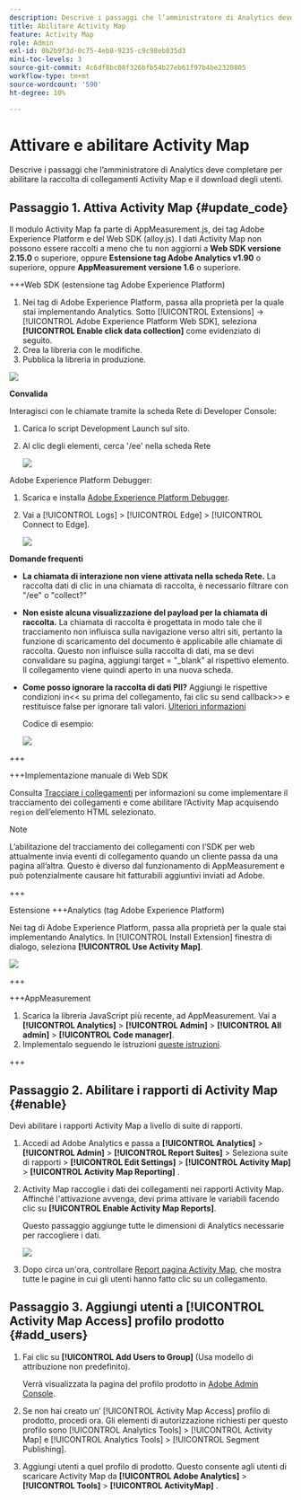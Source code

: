 ```yaml
---
description: Descrive i passaggi che l’amministratore di Analytics deve completare per abilitare la raccolta di collegamenti Activity Map e il download degli utenti.
title: Abilitare Activity Map
feature: Activity Map
role: Admin
exl-id: 0b2b9f3d-0c75-4eb8-9235-c9c98eb035d3
mini-toc-levels: 3
source-git-commit: 4c6df8bc08f326bfb54b27eb61f97b4be2320805
workflow-type: tm+mt
source-wordcount: '590'
ht-degree: 10%

---
```



# Attivare e abilitare Activity Map

Descrive i passaggi che l’amministratore di Analytics deve completare per abilitare la raccolta di collegamenti Activity Map e il download degli utenti.

## Passaggio 1. Attiva Activity Map {#update_code}

Il modulo Activity Map fa parte di AppMeasurement.js, dei tag Adobe Experience Platform e del Web SDK (alloy.js). I dati Activity Map non possono essere raccolti a meno che tu non aggiorni a **Web SDK versione 2.15.0** o superiore, oppure **Estensione tag Adobe Analytics v1.90** o superiore, oppure **AppMeasurement versione 1.6** o superiore.

+++Web SDK (estensione tag Adobe Experience Platform)

1. Nei tag di Adobe Experience Platform, passa alla proprietà per la quale stai implementando Analytics. Sotto [!UICONTROL Extensions] -> [!UICONTROL Adobe Experience Platform Web SDK], seleziona **[!UICONTROL Enable click data collection]** come evidenziato di seguito.
1. Crea la libreria con le modifiche.
1. Pubblica la libreria in produzione.

![](assets/web_sdk.png)

**Convalida**

Interagisci con le chiamate tramite la scheda Rete di Developer Console:

1. Carica lo script Development Launch sul sito.
1. Al clic degli elementi, cerca &#39;/ee&#39; nella scheda Rete

   ![](assets/validation1.png)

Adobe Experience Platform Debugger:

1. Scarica e installa [Adobe Experience Platform Debugger](https://chrome.google.com/webstore/detail/adobe-experience-platform/bfnnokhpnncpkdmbokanobigaccjkpo).
1. Vai a [!UICONTROL Logs] > [!UICONTROL Edge] > [!UICONTROL Connect to Edge].

   ![](assets/validation2.jpg)

**Domande frequenti**

* **La chiamata di interazione non viene attivata nella scheda Rete.**
La raccolta dati di clic in una chiamata di raccolta, è necessario filtrare con &quot;/ee&quot; o &quot;collect?&quot;

* **Non esiste alcuna visualizzazione del payload per la chiamata di raccolta.**
La chiamata di raccolta è progettata in modo tale che il tracciamento non influisca sulla navigazione verso altri siti, pertanto la funzione di scaricamento del documento è applicabile alle chiamate di raccolta. Questo non influisce sulla raccolta di dati, ma se devi convalidare su pagina, aggiungi target = &quot;_blank&quot; al rispettivo elemento. Il collegamento viene quindi aperto in una nuova scheda.

* **Come posso ignorare la raccolta di dati PII?**
Aggiungi le rispettive condizioni in&lt;&lt; su prima del collegamento, fai clic su send callback>> e restituisce false per ignorare tali valori. [Ulteriori informazioni](https://experienceleague.adobe.com/docs/experience-platform/edge/fundamentals/configuring-the-sdk.html?lang=it)

  Codice di esempio:

  ![](assets/sample-code.png)

+++

+++Implementazione manuale di Web SDK

Consulta [Tracciare i collegamenti](https://experienceleague.adobe.com/docs/experience-platform/edge/data-collection/track-links.html?lang=it) per informazioni su come implementare il tracciamento dei collegamenti e come abilitare l’Activity Map acquisendo `region` dell’elemento HTML selezionato.

>[!NOTE]
>
>L’abilitazione del tracciamento dei collegamenti con l’SDK per web attualmente invia eventi di collegamento quando un cliente passa da una pagina all’altra. Questo è diverso dal funzionamento di AppMeasurement e può potenzialmente causare hit fatturabili aggiuntivi inviati ad Adobe.

+++

Estensione +++Analytics (tag Adobe Experience Platform)

Nei tag di Adobe Experience Platform, passa alla proprietà per la quale stai implementando Analytics. In [!UICONTROL Install Extension] finestra di dialogo, seleziona **[!UICONTROL Use Activity Map]**.

![](assets/aa_extension.png)

+++

+++AppMeasurement

1. Scarica la libreria JavaScript più recente, ad AppMeasurement.
Vai a **[!UICONTROL Analytics]** > **[!UICONTROL Admin]** > **[!UICONTROL All admin]** > **[!UICONTROL Code manager]**.
1. Implementalo seguendo le istruzioni [queste istruzioni](https://experienceleague.adobe.com/docs/analytics/implementation/js/overview.html?lang=it).

+++

## Passaggio 2. Abilitare i rapporti di Activity Map {#enable}

Devi abilitare i rapporti Activity Map a livello di suite di rapporti.

1. Accedi ad Adobe Analytics e passa a  **[!UICONTROL Analytics]** > **[!UICONTROL Admin]** > **[!UICONTROL Report Suites]** > Seleziona suite di rapporti > **[!UICONTROL Edit Settings]** > **[!UICONTROL Activity Map]** > **[!UICONTROL Activity Map Reporting]** .

1. Activity Map raccoglie i dati dei collegamenti nei rapporti Activity Map. Affinché l&#39;attivazione avvenga, devi prima attivare le variabili facendo clic su **[!UICONTROL Enable Activity Map Reports]**.

   Questo passaggio aggiunge tutte le dimensioni di Analytics necessarie per raccogliere i dati.

   ![](assets/enable.png)

1. Dopo circa un&#39;ora, controllare [Report pagina Activity Map](/help/analyze/activity-map/activitymap-reporting-analytics.md), che mostra tutte le pagine in cui gli utenti hanno fatto clic su un collegamento.

## Passaggio 3. Aggiungi utenti a [!UICONTROL Activity Map Access] profilo prodotto {#add_users}

1. Fai clic su **[!UICONTROL Add Users to Group]** (Usa modello di attribuzione non predefinito).

   Verrà visualizzata la pagina del profilo prodotto in [Adobe Admin Console](https://adminconsole.adobe.com/E2F05B3B52F54D2E0A490D44@AdobeOrg/overview).

1. Se non hai creato un’ [!UICONTROL Activity Map Access] profilo di prodotto, procedi ora. Gli elementi di autorizzazione richiesti per questo profilo sono [!UICONTROL Analytics Tools] > [!UICONTROL Activity Map] e [!UICONTROL Analytics Tools] > [!UICONTROL Segment Publishing].

1. Aggiungi utenti a quel profilo di prodotto. Questo consente agli utenti di scaricare Activity Map da  **[!UICONTROL Adobe Analytics]** > **[!UICONTROL Tools]** > **[!UICONTROL ActivityMap]** .

